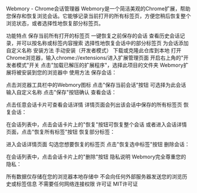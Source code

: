 Webmory - Chrome会话管理器
Webmory是一个简洁美观的Chrome扩展，帮助您保存和恢复浏览会话。它能够记录当前打开的所有标签页，方便您稍后恢复整个浏览状态，或者选择性地恢复部分标签页。

功能特点
保存当前所有打开的标签页
一键恢复之前保存的会话
查看历史会话记录，并可以按名称或标签内容搜索
选择性地恢复会话中的部分标签页
为会话添加自定义名称
安装方法
手动安装（开发者模式）
下载或克隆此仓库到本地
打开Chrome浏览器，输入chrome://extensions/进入扩展管理页面
开启右上角的"开发者模式"开关
点击"加载已解压的扩展程序"，选择此项目的文件夹
Webmory扩展将被安装到您的浏览器中
使用方法
保存会话：

点击浏览器工具栏中的Webmory图标
点击"保存当前会话"按钮
可选择为此会话输入自定义名称
点击"保存"按钮确认
查看会话：

点击任意会话卡片可查看会话详情
详情页面会列出该会话中保存的所有标签页
恢复会话：

在会话列表中，点击会话卡片上的"恢复"按钮可恢复整个会话
或者进入会话详情页面，点击"恢复所有标签"按钮
恢复部分标签：

进入会话详情页面
勾选您想要恢复的标签页
点击"恢复选中标签"按钮
删除会话：

在会话列表中，点击会话卡片上的"删除"按钮
隐私说明
Webmory完全尊重您的隐私：

所有数据仅存储在您的浏览器本地存储中
不会向任何外部服务器发送您的浏览历史或标签信息
不需要任何网络连接权限
许可证
MIT许可证
